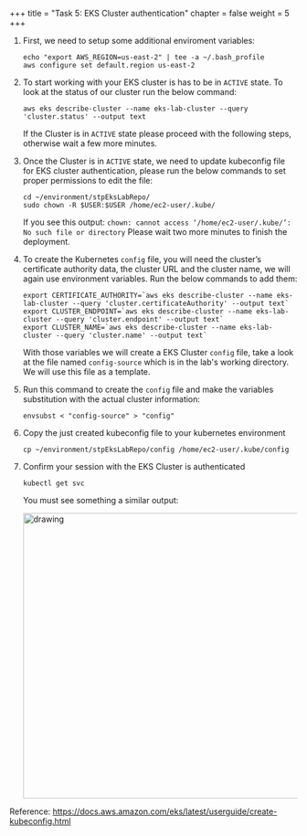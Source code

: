 +++ 
title = "Task 5: EKS Cluster authentication" 
chapter = false 
weight = 5 
+++

1. First, we need to setup some additional enviroment variables:

	```
	echo "export AWS_REGION=us-east-2" | tee -a ~/.bash_profile
	aws configure set default.region us-east-2
	```

1. To start working with your EKS cluster is has to be in ```ACTIVE``` state. To look at the status of our cluster run the below command:

	```
	aws eks describe-cluster --name eks-lab-cluster --query 'cluster.status' --output text
	```

	If the Cluster is in ```ACTIVE``` state please proceed with the following steps, otherwise wait a few more minutes.

1. Once the Cluster is in ```ACTIVE``` state, we need to update kubeconfig file for EKS cluster authentication, please run the below commands to set proper  permissions to edit the file:

	```
	cd ~/environment/stpEksLabRepo/
	sudo chown -R $USER:$USER /home/ec2-user/.kube/
	```

	If you see this output: `chown: cannot access ‘/home/ec2-user/.kube/’: No such file or directory`
	Please wait two more minutes to finish the deployment.

1. To create the Kubernetes `config` file, you will need the cluster’s certificate authority data, the cluster URL and the cluster name, we will again use environment variables. Run the below commands to add them:

	```
	export CERTIFICATE_AUTHORITY=`aws eks describe-cluster --name eks-lab-cluster --query 'cluster.certificateAuthority' --output text`
	export CLUSTER_ENDPOINT=`aws eks describe-cluster --name eks-lab-cluster --query 'cluster.endpoint' --output text`
	export CLUSTER_NAME=`aws eks describe-cluster --name eks-lab-cluster --query 'cluster.name' --output text`
	```

	With those variables we will create a EKS Cluster ```config``` file, take a look at the file named ```config-source``` which is in the lab's working directory. We will use this file as a template.

1. Run this command to create the ```config``` file and make the variables substitution with the actual cluster information:

	```
	envsubst < "config-source" > "config"
	```

1. Copy the just created kubeconfig file to your kubernetes environment

	```
	cp ~/environment/stpEksLabRepo/config /home/ec2-user/.kube/config
	```

1. Confirm your session with the EKS Cluster is authenticated

	```
	kubectl get svc
	```

	You must see something a similar output:

	<img src="../readmeFiles/skitch.19.png" alt="drawing" width="500"/>

Reference: <a href="https://docs.aws.amazon.com/eks/latest/userguide/create-kubeconfig.html" target="_blank">https://docs.aws.amazon.com/eks/latest/userguide/create-kubeconfig.html</a>